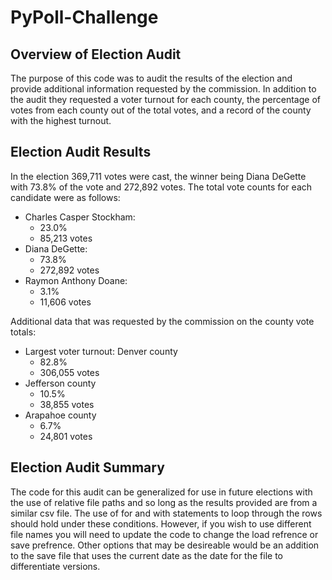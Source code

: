 # PyPoll-Challenge

## Overview of Election Audit
The purpose of this code was to audit the results of the election and provide additional information requested by the commission. In addition to the audit they requested a voter turnout for each county, the percentage of votes from each county out of the total votes, and a record of the county with the highest turnout.

## Election Audit Results
In the election 369,711 votes were cast, the winner being Diana DeGette with 73.8% of the vote and 272,892 votes. The total vote counts for each candidate were as follows:

- Charles Casper Stockham:
    - 23.0%
    - 85,213 votes
- Diana DeGette:
    - 73.8%
    - 272,892 votes
- Raymon Anthony Doane:
    - 3.1%
    - 11,606 votes

Additional data that was requested by the commission on the county vote totals:

- Largest voter turnout: Denver county
    - 82.8%
    - 306,055 votes
- Jefferson county
    - 10.5%
    - 38,855 votes
- Arapahoe county
    - 6.7%
    - 24,801 votes

## Election Audit Summary
The code for this audit can be generalized for use in future elections with the use of relative file paths and so long as the results provided are from a similar csv file. The use of for and with statements to loop through the rows should hold under these conditions. However, if you wish to use different file names you will need to update the code to change the load refrence or save prefrence. Other options that may be desireable would be an addition to the save file that uses the current date as the date for the file to differentiate versions.
